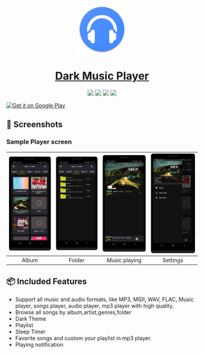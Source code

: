 <p align="center">
  <a href="https://retromusic.app">
    <img src="app/src/main/res/mipmap-xxxhdpi/ic_launcher.png" height="128">
    <h1 align="center">Dark Music Player</h1>
  </a>
</p>
<p align="center">
  <a href="https://github.com/AnandhuKaleshAk/Music-Player/" style="text-decoration:none" area-label="Android">
    <img src="https://img.shields.io/badge/Platform-Android-green.svg">
  </a>
  <a href="https://github.com/AnandhuKaleshAk/Music-Player/" style="text-decoration:none" area-label="Min API: 21">
    <img src="https://img.shields.io/badge/minSdkVersion-21-green.svg">
  </a>
  <a href="https://play.google.com/store/apps/details?id=com.music.darkmusicplayer" style="text-decoration:none" area-label="Play Store">
    <img src="https://img.shields.io/badge/Download-Google_Play-green.svg">
  </a>
  <a href="https://github.com/AnandhuKaleshAk/Music-Player/blob/master/LICENSE.md" style="text-decoration:none" area-label="License: GPL v3">
    <img src="https://img.shields.io/badge/License-GPL%20v3-blue.svg">
  </a>
  
  
</p>

<a href='https://play.google.com/store/apps/details?id=com.music.darkmusicplayer'><img alt='Get it on Google Play' src='https://play.google.com/intl/en_us/badges/images/generic/en_badge_web_generic.png' height=90px/></a>

## 📱 Screenshots


### Sample Player screen
| <img src="screenshots/1.png" width="200"/>| <img src="screenshots/2.png" width="200"/>| <img src="screenshots/3.png" width="200"/>|  <img src="screenshots/5.png" width="200"/>|
|:---:|:---:|:---:|:---:|
| Album | Folder | Music playing |Settings |

## 📦 Included Features


- Support all music and audio formats, like MP3, MIDI, WAV, FLAC, Music player, songs player, audio player, mp3 player with high quality.
- Browse all songs by album,artist,genres,folder
- Dark Theme
- Playlist
- Sleep Timer
- Favorite songs and custom your playlist in mp3 player.
- Playing notification


